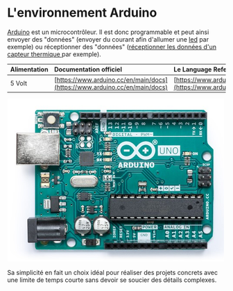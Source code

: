 # L'environnement Arduino

[Arduino](https://fr.wikipedia.org/wiki/Arduino) est un microcontrôleur. Il est donc programmable et peut ainsi envoyer des "données" \(envoyer du courant afin d'allumer une [led](https://fr.wikipedia.org/wiki/Diode_électroluminescente) par exemple\) ou réceptionner des "données" \([réceptionner les données d'un capteur thermique ](https://www.carnetdumaker.net/articles/mesurer-une-temperature-avec-un-capteur-lm35-et-une-carte-arduino-genuino/)par exemple\).

| Alimentation | Documentation officiel | Le Language Reference |  |
| :--- | :--- | :--- | :--- |
| 5 Volt | [https://www.arduino.cc/en/main/docs](https://www.arduino.cc/en/main/docs) | [https://www.arduino.cc/reference/en/](https://www.arduino.cc/reference/en/) |  |

![Un Arduino UNO](../.gitbook/assets/a000066_front_1_1_1.jpg)

Sa simplicité en fait un choix idéal pour réaliser des projets concrets avec une limite de temps courte sans devoir se soucier des détails complexes.


